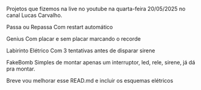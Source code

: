 Projetos que fizemos na live no youtube na quarta-feira 20/05/2025
no canal Lucas Carvalho.


Passa ou Repassa
Com restart automático

Genius
Com placar e sem placar marcando o recorde

Labirinto Elétrico
Com 3 tentativas antes de disparar sirene

FakeBomb
Simples de montar apenas um interruptor, led, rele, sirene, já dá pra montar.


Breve vou melhorar esse READ.md
e incluir os esquemas elétricos